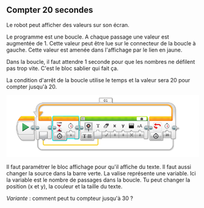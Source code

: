 
## Compter 20 secondes

Le robot peut afficher des valeurs sur son écran.

Le programme est une boucle. A chaque passage une valeur est augmentée de 1. Cette valeur peut être lue sur le connecteur de la boucle à gauche. Cette valeur est amenée dans l'affichage par le lien en jaune.

Dans la boucle, il faut attendre 1 seconde pour que les nombres ne défilent pas trop vite. C'est le bloc sablier qui fait ça.

La condition d'arrêt de la boucle utilise le temps et la valeur sera 20 pour compter jusqu'à 20.


![Compter jusqu'a 20](images/compter-20-secondes.png)

Il faut paramétrer le bloc affichage pour qu'il affiche du texte. Il faut aussi changer la source dans la barre verte. La valise représente une variable. Ici la variable est le nombre de passages dans la boucle. Tu peut changer la position (x et y), la couleur et la taille du texte.


*_Variante_* : comment peut tu compteur jusqu'à 30 ?
